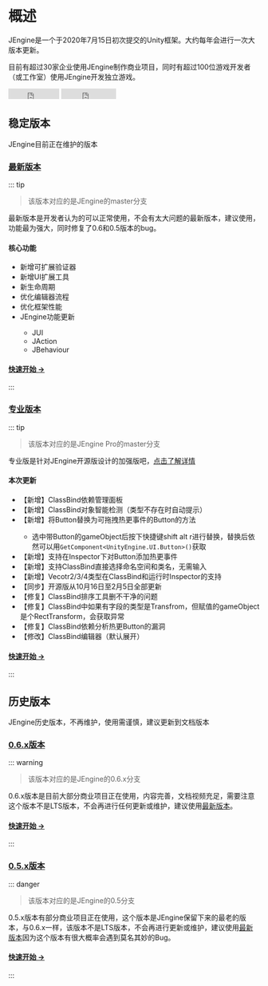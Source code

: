 # 概述

JEngine是一个于2020年7月15日初次提交的Unity框架。大约每年会进行一次大版本更新。

目前有超过30家企业使用JEngine制作商业项目，同时有超过100位游戏开发者（或工作室）使用JEngine开发独立游戏。

<ul style="list-style:none;padding:0">
  <li style="display:inline-block">
    <iframe src="https://ghbtns.com/github-btn.html?user=JasonXuDeveloper&amp;repo=JEngine&amp;type=star&amp;count=true" frameborder="0" scrolling="0" width="102px" height="21px"></iframe>
  </li>
  <li style="display:inline-block">
    <iframe src="https://ghbtns.com/github-btn.html?user=JasonXuDeveloper&amp;repo=JEngine&amp;type=fork&amp;count=true" frameborder="0" scrolling="0" width="110px" height="21px"></iframe>
  </li>
</ul>


## 稳定版本

JEngine目前正在维护的版本



### [最新版本](/zh/documents/0.7/) <Badge type="tip" text="v0.7.x" vertical="middle" />

::: tip 

> 该版本对应的是JEngine的master分支

最新版本是开发者认为的可以正常使用，不会有太大问题的最新版本，建议使用，功能最为强大，同时修复了0.6和0.5版本的bug。

#### 核心功能

- 新增可扩展验证器 <Badge type="tip" text="新功能" vertical="middle" />
- 新增UI扩展工具 <Badge type="tip" text="新功能" vertical="middle" />
- 新生命周期 <Badge type="tip" text="新功能" vertical="middle" />
- 优化编辑器流程  <Badge type="warning" text="优化功能" vertical="middle" />
- 优化框架性能  <Badge type="warning" text="优化功能" vertical="middle" />
- JEngine功能更新  <Badge type="warning" text="优化功能" vertical="middle" />
  -  JUI
  -  JAction
  -  JBehaviour

#### [快速开始 →](/zh/documents/0.7/)

:::



### [专业版本](/zh/documents/pro/) <Badge type="tip" text="PRO v1.2" vertical="middle" />

::: tip 

> 该版本对应的是JEngine Pro的master分支

专业版是针对JEngine开源版设计的加强版吧，[点击了解详情](/zh/pro/)

#### 本次更新

- 【新增】ClassBind依赖管理面板 <Badge type="tip" text="新功能" vertical="middle" />
- 【新增】ClassBind对象智能检测（类型不存在时自动提示） <Badge type="tip" text="新功能" vertical="middle" />
- 【新增】将Button替换为可拖拽热更事件的Button的方法 <Badge type="tip" text="新功能" vertical="middle" />
  - 选中带Button的gameObject后按下快捷键shift alt r进行替换，替换后依然可以用`GetComponent<UnityEngine.UI.Button>()`获取
- 【新增】支持在Inspector下对Button添加热更事件 <Badge type="tip" text="新功能" vertical="middle" />
- 【新增】支持ClassBind直接选择命名空间和类名，无需输入 <Badge type="tip" text="新功能" vertical="middle" />
- 【新增】Vecotr2/3/4类型在ClassBind和运行时Inspector的支持 <Badge type="tip" text="新功能" vertical="middle" />
- 【同步】开源版从10月16日至2月5日全部更新 <Badge type="warning" text="同步功能" vertical="middle" />
- 【修复】ClassBind排序工具删不干净的问题<Badge type="danger" text="修复功能" vertical="middle" />
- 【修复】ClassBind中如果有字段的类型是Transfrom，但赋值的gameObject是个RectTransform，会获取异常<Badge type="danger" text="修复功能" vertical="middle" />
- 【修复】ClassBind依赖分析热更Button的漏洞<Badge type="danger" text="修复功能" vertical="middle" />
- 【修改】ClassBind编辑器（默认展开）<Badge type="danger" text="微调功能" vertical="middle" />

#### [快速开始 →](/zh/documents/pro/)

:::



## 历史版本

JEngine历史版本，不再维护，使用需谨慎，建议更新到文档版本



### [0.6.x版本](/zh/documents/0.6/) <Badge type="warning" text="v0.6.x" vertical="middle" />
::: warning
> 该版本对应的是JEngine的0.6.x分支

0.6.x版本是目前大部分商业项目正在使用，内容完善，文档视频充足，需要注意这个版本不是LTS版本，不会再进行任何更新或维护，建议使用[最新版本](#最新版本)。

#### [快速开始 →](/zh/documents/0.6/)

:::

### [0.5.x版本](/zh/documents/0.5/) <Badge type="danger" text="v0.5.x" vertical="middle" />
::: danger
> 该版本对应的是JEngine的0.5分支

0.5.x版本有部分商业项目正在使用，这个版本是JEngine保留下来的最老的版本，与0.6.x一样，该版本不是LTS版本，不会再进行更新或维护，建议使用[最新版本](#最新版本)因为这个版本有很大概率会遇到莫名其妙的Bug。

#### [快速开始 →](/documents/0.5/)

:::